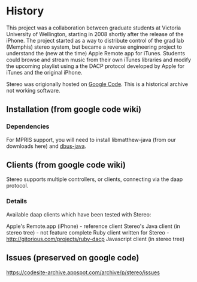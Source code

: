 # History

This project was a collaboration between graduate students at Victoria University of Wellington, starting in 2008 shortly after the release of the iPhone. The project started as a way to distribute control of the grad lab (Memphis) stereo system, but became a reverse engineering project to understand the (new at the time) Apple Remote app for iTunes. Students could browse and stream music from their own iTunes libraries and modify the upcoming playlist using a the DACP protocol developed by Apple for iTunes and the original iPhone.

Stereo was origionally hosted on [Google Code](https://codesite-archive.appspot.com/archive/p/stereo/). This is a historical archive not working software.

## Installation (from google code wiki)

### Dependencies
For MPRIS support, you will need to install libmatthew-java (from our downloads here) and [dbus-java](http://dbus.freedesktop.org/releases/dbus-java/dbus-java-2.5.1.tar.gz).

## Clients (from google code wiki)

Stereo supports multiple controllers, or clients, connecting via the daap protocol.

### Details
Available daap clients which have been tested with Stereo:

Apple's Remote.app (iPhone) - reference client
Stereo's Java client (in stereo tree) - not feature complete
Ruby client written for Stereo - http://gitorious.com/projects/ruby-dacp
Javascript client (in stereo tree)

## Issues (preserved on google code)

https://codesite-archive.appspot.com/archive/p/stereo/issues

